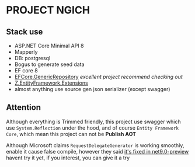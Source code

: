 # PROJECT NGICH

## Stack use

- ASP.NET Core Minimal API 8
- Mapperly
- DB: postgresql
- Bogus to generate seed data
- EF core 8
- [EFCore.GenericRepository](https://github.com/TanvirArjel/EFCore.GenericRepository) *excellent project recommend
  checking out*
- [Z.EntityFramework.Extensions](https://github.com/zzzprojects/EntityFramework-Extensions)
- almost anything use source gen json serializer (except swagger)

## Attention

Although everything is Trimmed friendly, this project use swagger which use `System.Reflection`
under the hood, and of course `Entity Framework Core`, which mean this project can not be **Publish AOT**

Although Microsoft claims `RequestDelegateGenerator` is working smoothly, enable it cause false compile,
however they
said [it's fixed in net9.0-preview](https://github.com/dotnet/aspnetcore/issues/52989#issuecomment-1871452410)
havent try it yet, if you interest, you can give it a try